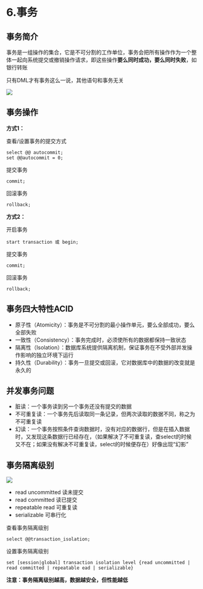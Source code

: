 # 6.事务

## 事务简介

事务是一组操作的集合，它是不可分割的工作单位，事务会把所有操作作为一个整体一起向系统提交或撤销操作请求，即这些操作**要么同时成功，要么同时失败**，如银行转账

只有DML才有事务这么一说，其他语句和事务无关

![](https://img.hongxiac.com/image/202309091635537.png)

## 事务操作

**方式1：**

查看/设置事务的提交方式

```
select @@ autocommit;
set @@autocommit = 0;
```

提交事务

```
commit;
```

回滚事务

```
rollback;
```

**方式2：**

开启事务

```
start transaction 或 begin;
```

提交事务

```
commit;
```

回滚事务

```
rollback;
```

## 事务四大特性ACID

- 原子性（Atomicity）：事务是不可分割的最小操作单元，要么全部成功，要么全部失败
- 一致性（Consistency）：事务完成时，必须使所有的数据都保持一致状态
- 隔离性（Isolation）：数据库系统提供隔离机制，保证事务在不受外部并发操作影响的独立环境下运行
- 持久性（Durability）：事务一旦提交或回滚，它对数据库中的数据的改变就是永久的

## 并发事务问题

- 脏读：一个事务读到另一个事务还没有提交的数据
- 不可重复读：一个事务先后读取同一条记录，但两次读取的数据不同，称之为不可重复读
- 幻读：一个事务按照条件查询数据时，没有对应的数据行，但是在插入数据时，又发现这条数据行已经存在，（如果解决了不可重复读，查select的时候又不在；如果没有解决不可重复读，select的时候便存在）好像出现“幻影”

## 事务隔离级别

![](https://img.hongxiac.com/image/202309091635861.png)

- read uncommitted   读未提交
- read committed   读已提交
- repeatable read   可重复读
- serializable   可串行化

查看事务隔离级别

```
select @@transaction_isolation;
```

设置事务隔离级别

```
set [session|global] transaction isolation level {read uncommitted | read committed | repeatable ead | serializable}
```

**注意：事务隔离级别越高，数据越安全，但性能越低**
